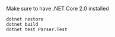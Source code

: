 Make sure to have .NET Core 2.0 installed
```
dotnet restore
dotnet build
dotnet test Parser.Test
```
